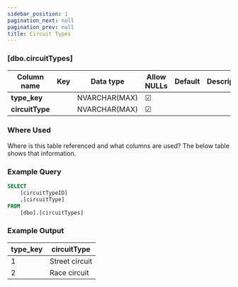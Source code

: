 ```yaml
---
sidebar_position: 1
pagination_next: null
pagination_prev: null
title: Circuit Types
---
```


### [dbo.circuitTypes]
| Column name | Key | Data type | Allow NULLs | Default | Description |
| ------- | ------- | ------- | ------- | ------- | ------- |
| **type_key** |  | NVARCHAR(MAX) | ☑ |  |  | 
| **circuitType** |  | NVARCHAR(MAX) | ☑ |  |  | 

### Where Used
Where is this table referenced and what columns are used? The below table shows that information.

### Example Query

```sql
SELECT 
	[circuitTypeID]
	,[circuitType]
FROM 
	[dbo].[circuitTypes]
```

### Example Output

 |**type_key**|**circuitType**|  
 |---|---|  
 |1|Street circuit|  
 |2|Race circuit| 